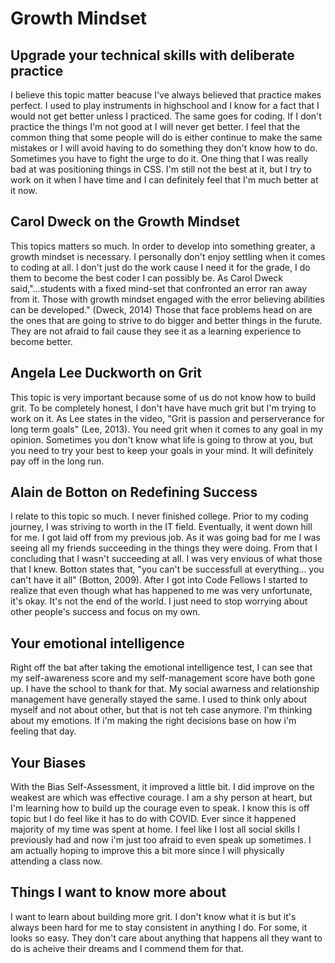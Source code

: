 # Growth Mindset

## Upgrade your technical skills with deliberate practice

I believe this topic matter beacuse I've always believed that practice makes perfect. I used to play instruments in highschool and I know for a fact that I would not get better unless I practiced. The same goes for coding. If I don't practice the things I'm not good at I will never get better. I feel that the common thing that some people will do is either continue to make the same mistakes or I will avoid having to do something they don't know how to do. Sometimes you have to fight the urge to do it. One thing that I was really bad at was positioning things in CSS. I'm still not the best at it, but I try to work on it when I have time and I can definitely feel that I'm much better at it now.

## Carol Dweck on the Growth Mindset

This topics matters so much. In order to develop into something greater, a growth mindset is necessary. I personally don't enjoy settling when it comes to coding at all. I don't just do the work cause I need it for the grade, I do them to become the best coder I can possibly be. As Carol Dweck said,"...students with a fixed mind-set that confronted an error ran away from it. Those with growth mindset engaged with the error believing abilities can be developed." (Dweck, 2014) Those that face problems head on are the ones that are going to strive to do bigger and better things in the furute. They are not afraid to fail cause they see it as a learning experience to become better.

## Angela Lee Duckworth on Grit

This topic is very important because some of us do not know how to build grit. To be completely honest, I don't have have much grit but I'm trying to work on it. As Lee states in the video, "Grit is passion and perserverance for long term goals" (Lee, 2013). You need grit when it comes to any goal in my opinion. Sometimes you don't know what life is going to throw at you, but you need to try your best to keep your goals in your mind. It will definitely pay off in the long run.

## Alain de Botton on Redefining Success

I relate to this topic so much. I never finished college. Prior to my coding journey, I was striving to worth in the IT field. Eventually, it went down hill for me. I got laid off from my previous job. As it was going bad for me I was seeing all my friends succeeding in the things they were doing. From that I concluding that I wasn't succeeding at all. I was very envious of what those that I knew. Botton states that, "you can't be successfull at everything... you can't have it all" (Botton, 2009). After I got into Code Fellows I started to realize that even though what has happened to me was very unfortunate, it's okay. It's not the end of the world. I just need to stop worrying about other people's success and focus on my own.

## Your emotional intelligence

Right off the bat after taking the emotional intelligence test, I can see that my self-awareness score and my self-management score have both gone up. I have the school to thank for that. My social awarness and relationship management have generally stayed the same. I used to think only about myself and not about other, but that is not teh case anymore. I'm thinking about my emotions. If i'm making the right decisions base on how i'm feeling that day.

## Your Biases

With the Bias Self-Assessment, it improved a little bit. I did improve on the weakest are which was effective courage. I am a shy person at heart, but I'm learning how to build up the courage even to speak. I know this is off topic but I do feel like it has to do with COVID. Ever since it happened majority of my time was spent at home. I feel like I lost all social skills I previously had and now i'm just too afraid to even speak up sometimes. I am actually hoping to improve this a bit more since I will physically attending a class now.

## Things I want to know more about

I want to learn about building more grit. I don't know what it is but it's always been hard for me to stay consistent in anything I do. For some, it looks so easy. They don't care about anything that happens all they want to do is acheive their dreams and I commend them for that.
